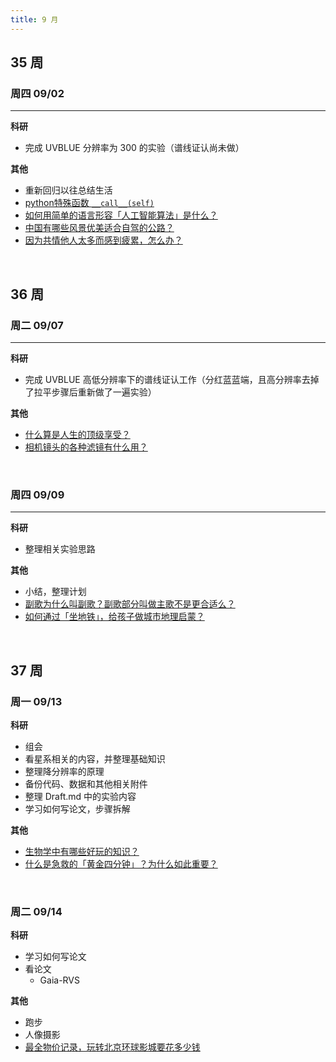 ```yaml
---
title: 9 月
---
```


## 35 周

### 周四 09/02

---

**科研**

- 完成 UVBLUE 分辨率为 300 的实验（谱线证认尚未做）

**其他**

- 重新回归以往总结生活
- [python特殊函数 `__call__(self)`](https://zhuanlan.zhihu.com/p/165245990)
- [如何用简单的语言形容「人工智能算法」是什么？](https://daily.zhihu.com/story/9739041)
- [中国有哪些风景优美适合自驾的公路？](https://daily.zhihu.com/story/9739663)
- [因为共情他人太多而感到疲累，怎么办？](https://daily.zhihu.com/story/9739552)

<br />

## 36 周

### 周二 09/07

---

**科研**

- 完成 UVBLUE 高低分辨率下的谱线证认工作（分红蓝蓝端，且高分辨率去掉了拉平步骤后重新做了一遍实验）

**其他**

- [什么算是人生的顶级享受？](https://daily.zhihu.com/story/9739920)
- [相机镜头的各种滤镜有什么用？](https://daily.zhihu.com/story/9740031)

<br />

### 周四 09/09

---

**科研**

- 整理相关实验思路

**其他**

- 小结，整理计划
- [副歌为什么叫副歌？副歌部分叫做主歌不是更合适么？](https://daily.zhihu.com/story/9740092)
- [如何通过「坐地铁」，给孩子做城市地理启蒙？](https://daily.zhihu.com/story/9740054)

<br />

## 37 周

### 周一 09/13

**科研**

- 组会
- 看星系相关的内容，并整理基础知识
- 整理降分辨率的原理
- 备份代码、数据和其他相关附件
- 整理 Draft.md 中的实验内容
- 学习如何写论文，步骤拆解

**其他**

- [生物学中有哪些好玩的知识？](https://daily.zhihu.com/story/9740186)
- [什么是急救的「黄金四分钟」？为什么如此重要？](https://daily.zhihu.com/story/9740156)

<br />

### 周二 09/14

**科研**

- 学习如何写论文
- 看论文
  - Gaia-RVS

**其他**

- 跑步
- 人像摄影
- [最全物价记录，玩转北京环球影城要花多少钱](https://zhuanlan.zhihu.com/p/408407360)
